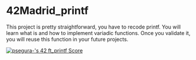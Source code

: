 # 42Madrid_printf
<p>This project is pretty straightforward, you have to recode printf. You will learn what is and how to implement variadic functions. Once you validate it, you will reuse this function in your future projects.</p>
<a href="https://profile.intra.42.fr/users/psegura-"><img src="https://badge42.vercel.app/api/v2/cl4vhf07q009309meq23tthiv/project/2673909" alt="psegura-'s 42 ft_printf Score" /></a>
